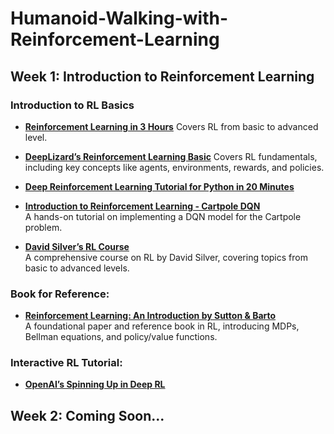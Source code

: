 # Humanoid-Walking-with-Reinforcement-Learning

## Week 1: Introduction to Reinforcement Learning

### Introduction to RL Basics
- [**Reinforcement Learning in 3 Hours**](https://www.youtube.com/watch?v=Mut_u40Sqz4&list=PLgNJO2hghbmjlE6cuKMws2ejC54BTAaWV&index=8)
  Covers RL from basic to advanced level.
  
- [**DeepLizard’s Reinforcement Learning Basic**](https://www.youtube.com/playlist?list=PLZbbT5o_s2xoWNVdDudn51XM8lOuZ_Njv)
  Covers RL fundamentals, including key concepts like agents, environments, rewards, and policies.
  
- [**Deep Reinforcement Learning Tutorial for Python in 20 Minutes**](https://www.youtube.com/watch?v=cO5g5qLrLSo)  
- [**Introduction to Reinforcement Learning - Cartpole DQN**](https://www.youtube.com/watch?v=D795oNqa-Vk&t)  
    A hands-on tutorial on implementing a DQN model for the Cartpole problem.

- [**David Silver’s RL Course**](https://www.youtube.com/playlist?list=PLqYmG7hTraZDM-OYHWgPebj2MfCFzFObQ)  
  A comprehensive course on RL by David Silver, covering topics from basic to advanced levels.

### Book for Reference:
- [**Reinforcement Learning: An Introduction by Sutton & Barto**](https://web.stanford.edu/class/psych209/Readings/SuttonBartoIPRLBook2ndEd.pdf)  
  A foundational paper and reference book in RL, introducing MDPs, Bellman equations, and policy/value functions.

### Interactive RL Tutorial:
- [**OpenAI’s Spinning Up in Deep RL**](https://spinningup.openai.com/en/latest/)  

## Week 2: Coming Soon...
